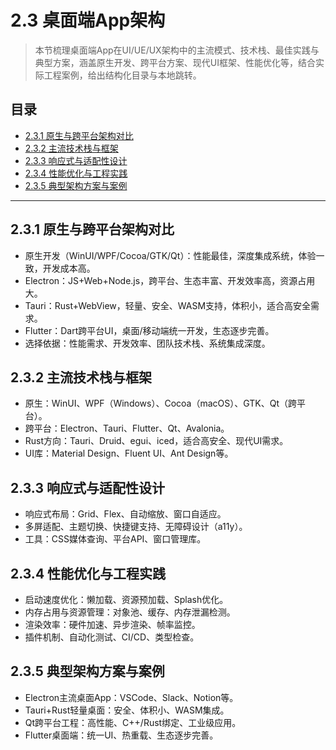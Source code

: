 # 2.3 桌面端App架构

> 本节梳理桌面端App在UI/UE/UX架构中的主流模式、技术栈、最佳实践与典型方案，涵盖原生开发、跨平台方案、现代UI框架、性能优化等，结合实际工程案例，给出结构化目录与本地跳转。

## 目录

- [2.3.1 原生与跨平台架构对比](#231-原生与跨平台架构对比)
- [2.3.2 主流技术栈与框架](#232-主流技术栈与框架)
- [2.3.3 响应式与适配性设计](#233-响应式与适配性设计)
- [2.3.4 性能优化与工程实践](#234-性能优化与工程实践)
- [2.3.5 典型架构方案与案例](#235-典型架构方案与案例)

---

## 2.3.1 原生与跨平台架构对比

- 原生开发（WinUI/WPF/Cocoa/GTK/Qt）：性能最佳，深度集成系统，体验一致，开发成本高。
- Electron：JS+Web+Node.js，跨平台、生态丰富、开发效率高，资源占用大。
- Tauri：Rust+WebView，轻量、安全、WASM支持，体积小，适合高安全需求。
- Flutter：Dart跨平台UI，桌面/移动端统一开发，生态逐步完善。
- 选择依据：性能需求、开发效率、团队技术栈、系统集成深度。

## 2.3.2 主流技术栈与框架

- 原生：WinUI、WPF（Windows）、Cocoa（macOS）、GTK、Qt（跨平台）。
- 跨平台：Electron、Tauri、Flutter、Qt、Avalonia。
- Rust方向：Tauri、Druid、egui、iced，适合高安全、现代UI需求。
- UI库：Material Design、Fluent UI、Ant Design等。

## 2.3.3 响应式与适配性设计

- 响应式布局：Grid、Flex、自动缩放、窗口自适应。
- 多屏适配、主题切换、快捷键支持、无障碍设计（a11y）。
- 工具：CSS媒体查询、平台API、窗口管理库。

## 2.3.4 性能优化与工程实践

- 启动速度优化：懒加载、资源预加载、Splash优化。
- 内存占用与资源管理：对象池、缓存、内存泄漏检测。
- 渲染效率：硬件加速、异步渲染、帧率监控。
- 插件机制、自动化测试、CI/CD、类型检查。

## 2.3.5 典型架构方案与案例

- Electron主流桌面App：VSCode、Slack、Notion等。
- Tauri+Rust轻量桌面：安全、体积小、WASM集成。
- Qt跨平台工程：高性能、C++/Rust绑定、工业级应用。
- Flutter桌面端：统一UI、热重载、生态逐步完善。
